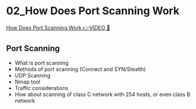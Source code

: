 # 02_How Does Port Scanning Work

[How Does Port Scanning Work 👉VIDEO &#128279;](https://codered.eccouncil.org/courseVideo/Kali-for-Penetration-Testers?lessonId=0613043b-989a-4309-a3ad-d1725ce22aaf&finalAssessment=false)

## Port Scanning

- What is port scanning
- Methods of port scanning (Connect and SYN/Stealth)
- UDP Scanning
- Nmap tool
- Traffic considerations
- How about scanning of class C network with 254 hosts, or even class B network
